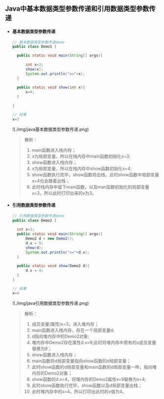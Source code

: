 ## Java中基本数据类型参数传递和引用数据类型参数传递

- #### 基本数据类型参数传递

  ```java
  // 基本数据类型参数传递demo
  public class Demo1 {

  	public static void main(String[] args){
  	
  		int x=3;
  		show(x);
  		System.out.println("x="+x);
  	}
  	
  	public static void show(int x){
  		x=4;
  	}
  	
  }

  // 结果
  x=3
  ```

  ![./img/java基本数据类型参数传递.png)

  > 解析：
  >
  > 1. main函数进入栈内存；
  > 2. x为局部变量，所以在栈内存中main函数初始化x=3;
  > 3. show函数进入栈内存；
  > 4. x为局部变量，所以在栈内存中show函数初始化x=4;
  > 5. show函数执行完毕，show函数将出栈，此时show函数中局部变量x=4也会跟着出栈；
  > 6. 此时栈内存中留下main函数，以及man函数初始化的局部变量x=3，所以此时打印出来的x为3。

- #### 引用数据类型参数传递

  ```java
  // 引用数据类型参数传递demo
  public class Demo2 {
  	
  	int x=3;
  	public static void main(String[] args){
  		Demo2 d = new Demo2();
  		d.x = 9;
  		show(d);
  		System.out.println("x="+d.x);
  	}
  	
  	public static void show(Demo2 d){
  		d.x = 4;
  	}
  }

  // 结果
  x=4
  ```

  ![./img/java引用数据类型参数传递.png)

  > 解析：
  >
  > 1. 成员变量(属性)x=3，进入堆内存；
  > 2. main函数进入栈内存，存在一个局部变量d;
  > 3. d指向堆内存中的Demo2对象;
  > 4. 堆内存中Demo2存在属性d.x=9,此时将堆内存中原有的x成员变量替换为9；
  > 5. show函数进入栈内存；
  > 6. main函数将d局部变量指向show函数的d局部变量；
  > 7. 此时show函数的d局部变量和main函数的d局部变量一样，指向堆内存的Demo2对象；
  > 8. show函数的d.x=4，将堆内存的Demo2属性x=9替换为x=4;
  > 9. 此时show函数执行完毕，show函数以及d局部变量出栈；
  > 10. 此时堆内存中的x=4，所以打印出此时的x值为4。